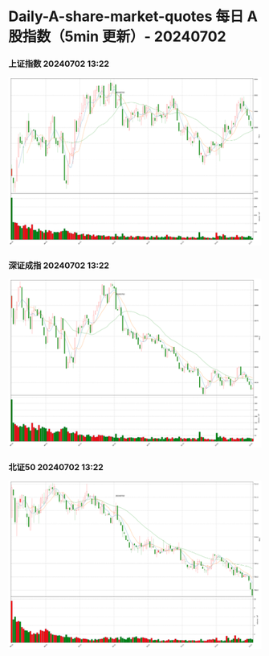 
# Daily-A-share-market-quotes 每日 A 股指数（5min 更新）- 20240702

### 上证指数 20240702 13:22
![](./fig/2024/7/20240702-sh000001.png)

### 深证成指 20240702 13:22
![](./fig/2024/7/20240702-sz399001.png)

### 北证50 20240702 13:22
![](./fig/2024/7/20240702-bj899050.png)
